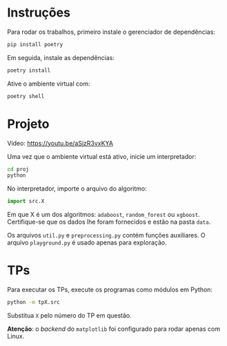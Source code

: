 # Instruções

Para rodar os trabalhos, primeiro instale o gerenciador de dependências:

```bash
pip install poetry
```

Em seguida, instale as dependências:

```bash
poetry install
```

Ative o ambiente virtual com:

```bash
poetry shell
```

# Projeto

Vídeo: <https://youtu.be/aSjzR3vxKYA>

Uma vez que o ambiente virtual está ativo, inicie um interpretador:

```bash
cd proj
python
```

No interpretador, importe o arquivo do algoritmo:

```python
import src.X
```

Em que X é um dos algoritmos: `adaboost`, `random_forest` ou `xgboost`. Certifique-se que os dados lhe foram fornecidos e estão na pasta `data`.

Os arquivos `util.py` e `preprocessing.py` contém funções auxiliares. O arquivo `playground.py` é usado apenas para exploração.

# TPs

Para executar os TPs, execute os programas como módulos em Python:

```bash
python -m tpX.src
```

Substitua `X` pelo número do TP em questão.

**Atenção**: o *backend* do `matplotlib` foi configurado para rodar apenas com Linux.
